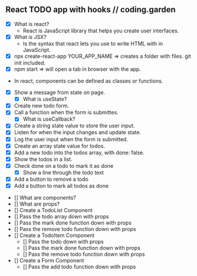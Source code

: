 ## React TODO app with hooks // coding.garden

* [x] What is react?
  * React is JavaScript library that helps you create user interfaces.
* [x] What is JSX?
  * Is the syntax that react lets you use to write HTML with in JavaScript.
* [x] npx create-react-app YOUR_APP_NAME => creates a folder with files. git init included.
* [x] npm start => will open a tab in browser with the app.
* In react, components can be defined as classes or functions.
* [x] Show a message from state on page.
  * [x] What is useState?
* [x] Create new todo form.
* [x] Call a function when the form is submittes.
  * [x] What is useCallback?
* [x] Create a string state value to store the user input.
* [x] Listen for when the input changes and update state.
* [x] Log the user input when the form is submitted.
* [x] Create an array state value for todos.
* [x] Add a new todo into the todos array, with done: false.
* [x] Show the todos in a list.
* [x] Check done on a todo to mark it as done
  * [x] Show a line through the todo text
* [x] Add a button to remove a todo
* [x] Add a button to mark all todos as done
* [] What are components?
* [] What are props?
* [] Create a TodoList Component
* [] Pass the todo array down with props
* [] Pass the mark done function down with props
* [] Pass the remove todo function down with props
* [] Create a TodoItem Component
  * [] Pass the todo down with props
  * [] Pass the mark done function down with props
  * [] Pass the remove todo function down with props
* [] Create a Form Component
  * [] Pass the add todo function down with props
